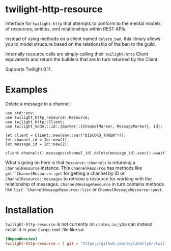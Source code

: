 <!-- cargo-sync-readme start -->

# twilight-http-resource

Interface for `twilight-http` that attempts to conform to the mental models
of resources, entities, and relationships within REST APIs.

Instead of using methods on a client named `delete_ban`, this library allows
you to model structure based on the relationship of the ban to the guild.

Internally resource calls are simply calling their `twilight-http` Client
equivalents and return the builders that are in turn returned by the Client.

Supports Twilight 0.11.

# Examples

Delete a message in a channel:

```rust,no_run
use std::env;
use twilight_http_resource::Resource;
use twilight_http::Client;
use twilight_model::id::{marker::{ChannelMarker, MessageMarker}, Id};

let client = Client::new(env::var("DISCORD_TOKEN")?);
let channel_id = Id::new(1);
let message_id = Id::new(2);

client.channels().messages(channel_id).delete(message_id).exec().await?;
```

What's going on here is that `Resource::channels` is returning a
`ChannelResource` instance. This `ChannelResource` has methods like
`get``ChannelResource::get` for getting a channel by ID or
`ChannelResource::messages` to retrieve a resource for working
with the relationship of messages. `ChannelMessageResource` in turn
contains methods like `list``ChannelMessageResource::list` or
`ChannelMessageResource::post`.

# Installation

`twilight-http-resource` is not currently on `crates.io`; you can instead
install it in your `Cargo.toml` file like so:

```toml
[dependencies]
twilight-http-resource = { git = "https://github.com/zeylahellyer/twilight-http-resource" }
```

<!-- cargo-sync-readme end -->

